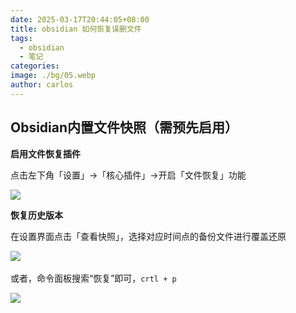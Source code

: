 ```yaml
---
date: 2025-03-17T20:44:05+08:00
title: obsidian 如何恢复误删文件
tags:
  - obsidian
  - 笔记
categories: 
image: ./bg/05.webp
author: carlos
---
```


## Obsidian内置文件快照（需预先启用）

**启用文件恢复插件**

点击左下角「设置」→「核心插件」→开启「文件恢复」功能

![](../00-assets/Pasted%20image%2020250317204154.png)

**恢复历史版本**

在设置界面点击「查看快照」，选择对应时间点的备份文件进行覆盖还原‌

‌![](../00-assets/Pasted%20image%2020250317204252.png)

或者，命令面板搜索“恢复”即可，`crtl + p`

![](../00-assets/Pasted%20image%2020250317204340.png)

